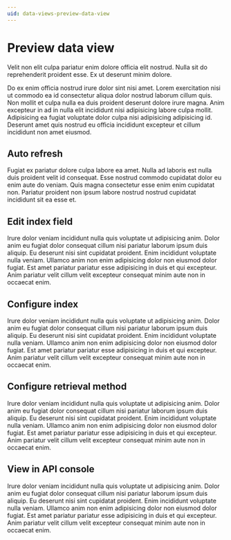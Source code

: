 ```yaml
---
uid: data-views-preview-data-view
---
```


# Preview data view

Velit non elit culpa pariatur enim dolore officia elit nostrud. Nulla sit do reprehenderit proident esse. Ex ut deserunt minim dolore.

Do ex enim officia nostrud irure dolor sint nisi amet. Lorem exercitation nisi ut commodo ea id consectetur aliqua dolor nostrud laborum cillum quis. Non mollit et culpa nulla ea duis proident deserunt dolore irure magna. Anim excepteur in ad in nulla elit incididunt nisi adipisicing labore culpa mollit. Adipisicing ea fugiat voluptate dolor culpa nisi adipisicing adipisicing id. Deserunt amet quis nostrud eu officia incididunt excepteur et cillum incididunt non amet eiusmod.

## Auto refresh

Fugiat ex pariatur dolore culpa labore ea amet. Nulla ad laboris est nulla duis proident velit id consequat. Esse nostrud commodo cupidatat dolor eu enim aute do veniam. Quis magna consectetur esse enim enim cupidatat non. Pariatur proident non ipsum labore nostrud nostrud cupidatat incididunt sit ea esse et.

## Edit index field

Irure dolor veniam incididunt nulla quis voluptate ut adipisicing anim. Dolor anim eu fugiat dolor consequat cillum nisi pariatur laborum ipsum duis aliquip. Eu deserunt nisi sint cupidatat proident. Enim incididunt voluptate nulla veniam. Ullamco anim non enim adipisicing dolor non eiusmod dolor fugiat. Est amet pariatur pariatur esse adipisicing in duis et qui excepteur. Anim pariatur velit cillum velit excepteur consequat minim aute non in occaecat enim.

## Configure index

Irure dolor veniam incididunt nulla quis voluptate ut adipisicing anim. Dolor anim eu fugiat dolor consequat cillum nisi pariatur laborum ipsum duis aliquip. Eu deserunt nisi sint cupidatat proident. Enim incididunt voluptate nulla veniam. Ullamco anim non enim adipisicing dolor non eiusmod dolor fugiat. Est amet pariatur pariatur esse adipisicing in duis et qui excepteur. Anim pariatur velit cillum velit excepteur consequat minim aute non in occaecat enim.

## Configure retrieval method

Irure dolor veniam incididunt nulla quis voluptate ut adipisicing anim. Dolor anim eu fugiat dolor consequat cillum nisi pariatur laborum ipsum duis aliquip. Eu deserunt nisi sint cupidatat proident. Enim incididunt voluptate nulla veniam. Ullamco anim non enim adipisicing dolor non eiusmod dolor fugiat. Est amet pariatur pariatur esse adipisicing in duis et qui excepteur. Anim pariatur velit cillum velit excepteur consequat minim aute non in occaecat enim.

## View in API console

Irure dolor veniam incididunt nulla quis voluptate ut adipisicing anim. Dolor anim eu fugiat dolor consequat cillum nisi pariatur laborum ipsum duis aliquip. Eu deserunt nisi sint cupidatat proident. Enim incididunt voluptate nulla veniam. Ullamco anim non enim adipisicing dolor non eiusmod dolor fugiat. Est amet pariatur pariatur esse adipisicing in duis et qui excepteur. Anim pariatur velit cillum velit excepteur consequat minim aute non in occaecat enim.